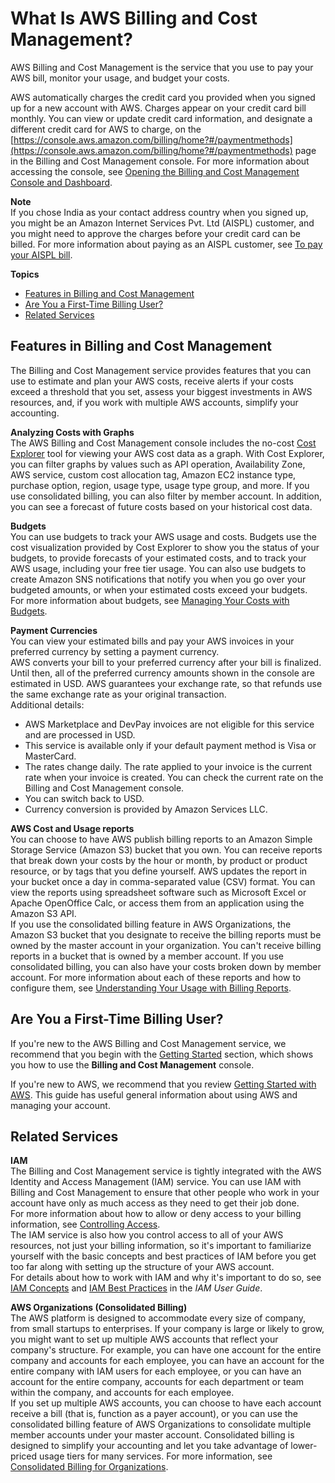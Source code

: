 # What Is AWS Billing and Cost Management?<a name="billing-what-is"></a>

AWS Billing and Cost Management is the service that you use to pay your AWS bill, monitor your usage, and budget your costs\. 

AWS automatically charges the credit card you provided when you signed up for a new account with AWS\. Charges appear on your credit card bill monthly\. You can view or update credit card information, and designate a different credit card for AWS to charge, on the [https://console.aws.amazon.com/billing/home?#/paymentmethods](https://console.aws.amazon.com/billing/home?#/paymentmethods) page in the Billing and Cost Management console\. For more information about accessing the console, see [Opening the Billing and Cost Management Console and Dashboard](view-billing-dashboard.md#opening-billing-dashboard)\.

**Note**  
If you chose India as your contact address country when you signed up, you might be an Amazon Internet Services Pvt\. Ltd \(AISPL\) customer, and you might need to approve the charges before your credit card can be billed\. For more information about paying as an AISPL customer, see [To pay your AISPL bill](edit-aispl-payment-method.md#aispl-pay-bill)\.

**Topics**
+ [Features in Billing and Cost Management](#billingfeatures)
+ [Are You a First\-Time Billing User?](#billingresources)
+ [Related Services](#relatedservices)

## Features in Billing and Cost Management<a name="billingfeatures"></a>

The Billing and Cost Management service provides features that you can use to estimate and plan your AWS costs, receive alerts if your costs exceed a threshold that you set, assess your biggest investments in AWS resources, and, if you work with multiple AWS accounts, simplify your accounting\.

**Analyzing Costs with Graphs**  
The AWS Billing and Cost Management console includes the no\-cost [Cost Explorer](ce-what-is.md) tool for viewing your AWS cost data as a graph\. With Cost Explorer, you can filter graphs by values such as API operation, Availability Zone, AWS service, custom cost allocation tag, Amazon EC2 instance type, purchase option, region, usage type, usage type group, and more\. If you use consolidated billing, you can also filter by member account\. In addition, you can see a forecast of future costs based on your historical cost data\.

**Budgets**  
You can use budgets to track your AWS usage and costs\. Budgets use the cost visualization provided by Cost Explorer to show you the status of your budgets, to provide forecasts of your estimated costs, and to track your AWS usage, including your free tier usage\. You can also use budgets to create Amazon SNS notifications that notify you when you go over your budgeted amounts, or when your estimated costs exceed your budgets\.  
For more information about budgets, see [Managing Your Costs with Budgets](budgets-managing-costs.md)\.

**Payment Currencies**  
You can view your estimated bills and pay your AWS invoices in your preferred currency by setting a payment currency\.  
AWS converts your bill to your preferred currency after your bill is finalized\. Until then, all of the preferred currency amounts shown in the console are estimated in USD\. AWS guarantees your exchange rate, so that refunds use the same exchange rate as your original transaction\.  
Additional details:  
+ AWS Marketplace and DevPay invoices are not eligible for this service and are processed in USD\.
+ This service is available only if your default payment method is Visa or MasterCard\.
+ The rates change daily\. The rate applied to your invoice is the current rate when your invoice is created\. You can check the current rate on the Billing and Cost Management console\.
+ You can switch back to USD\.
+ Currency conversion is provided by Amazon Services LLC\.

**AWS Cost and Usage reports**  
You can choose to have AWS publish billing reports to an Amazon Simple Storage Service \(Amazon S3\) bucket that you own\. You can receive reports that break down your costs by the hour or month, by product or product resource, or by tags that you define yourself\. AWS updates the report in your bucket once a day in comma\-separated value \(CSV\) format\. You can view the reports using spreadsheet software such as Microsoft Excel or Apache OpenOffice Calc, or access them from an application using the Amazon S3 API\.   
If you use the consolidated billing feature in AWS Organizations, the Amazon S3 bucket that you designate to receive the billing reports must be owned by the master account in your organization\. You can't receive billing reports in a bucket that is owned by a member account\. If you use consolidated billing, you can also have your costs broken down by member account\.
For more information about each of these reports and how to configure them, see [Understanding Your Usage with Billing Reports](billing-reports.md)\.

## Are You a First\-Time Billing User?<a name="billingresources"></a>

If you're new to the AWS Billing and Cost Management service, we recommend that you begin with the [Getting Started](billing-getting-started.md) section, which shows you how to use the **Billing and Cost Management** console\.

If you're new to AWS, we recommend that you review [Getting Started with AWS](http://docs.aws.amazon.com/gettingstarted/latest/awsgsg-intro/getstarted.html)\. This guide has useful general information about using AWS and managing your account\. 

## Related Services<a name="relatedservices"></a>

**IAM**  
The Billing and Cost Management service is tightly integrated with the AWS Identity and Access Management \(IAM\) service\. You can use IAM with Billing and Cost Management to ensure that other people who work in your account have only as much access as they need to get their job done\.  
For more information about how to allow or deny access to your billing information, see [Controlling Access](control-access-billing.md)\.  
The IAM service is also how you control access to all of your AWS resources, not just your billing information, so it's important to familiarize yourself with the basic concepts and best practices of IAM before you get too far along with setting up the structure of your AWS account\.  
For details about how to work with IAM and why it's important to do so, see [IAM Concepts](https://docs.aws.amazon.com/IAM/latest/UserGuide/IAM_Concepts.html) and [IAM Best Practices](https://docs.aws.amazon.com/IAM/latest/UserGuide/IAMBestPractices.html) in the *IAM User Guide*\. 

**AWS Organizations \(Consolidated Billing\)**  
The AWS platform is designed to accommodate every size of company, from small startups to enterprises\. If your company is large or likely to grow, you might want to set up multiple AWS accounts that reflect your company's structure\. For example, you can have one account for the entire company and accounts for each employee, you can have an account for the entire company with IAM users for each employee, or you can have an account for the entire company, accounts for each department or team within the company, and accounts for each employee\.  
If you set up multiple AWS accounts, you can choose to have each account receive a bill \(that is, function as a payer account\), or you can use the consolidated billing feature of AWS Organizations to consolidate multiple member accounts under your master account\. Consolidated billing is designed to simplify your accounting and let you take advantage of lower\-priced usage tiers for many services\. For more information, see [Consolidated Billing for Organizations](consolidated-billing.md)\.